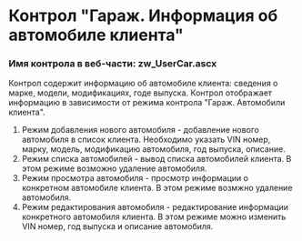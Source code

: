 ﻿---
description: 2.4.11.0
---
# Контрол "Гараж. Информация об автомобиле клиента"
### Имя контрола в веб-части: zw_UserCar.ascx
Контрол содержит информацию об автомобиле клиента: сведения о марке, модели, модификациях, годе выпуска.
Контрол отображает информацию в зависимости от режима контрола "Гараж. Автомобили клиента". 
1. Режим добавления нового автомобиля - добавление нового автомобиля в список клиента. Необходимо указать VIN номер, марку, модель, модификацию автомобиля, год выпуска, описание.
2. Режим списка автомобилей - вывод списка автомобилей клиента. В этом режиме возможно удаление автомобиля.  
3. Режим просмотра автомобиля - просмотр информации о конкретном автомобиле клиента. В этом режиме возмжно удаление автомобиля.
4. Режим редактирования автомобиля - редактирование информации конкретного автомобиля клиента. В этом режиме можно изменить VIN номер, год выпуска и описание автомобиля.
